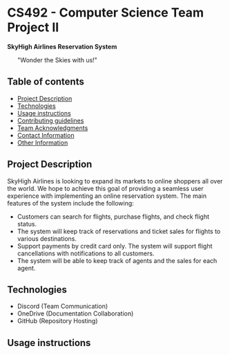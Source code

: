 # CS492 - Computer Science Team Project II

**SkyHigh Airlines Reservation System**
<ul>"Wonder the Skies with us!" </ul>

## Table of contents
* [Project Description](#project-description)
* [Technologies](#technologies)
* [Usage instructions](#usage-instructions)
* [Contributing guidelines](#contributing-guidelines)
* [Team Acknowledgments](#team-acknowledgments)
* [Contact Information](#contact-information)
* [Other Information](#other-information)

## Project Description
SkyHigh Airlines is looking to expand its markets to online shoppers all over the world. We hope to achieve this goal of providing a seamless user experience with implementing an online reservation system. The main features of the system include the following: 
  * Customers can search for flights, purchase flights, and check flight status. 
  * The system will keep track of reservations and ticket sales for flights to various destinations. 
  * Support payments by credit card only. The system will support flight cancellations with notifications to all customers. 
  * The system will be able to keep track of agents and the sales for each agent. 

  
## Technologies
* Discord (Team Communication)
* OneDrive (Documentation Collaboration)
* GitHub (Repository Hosting)

## Usage instructions

